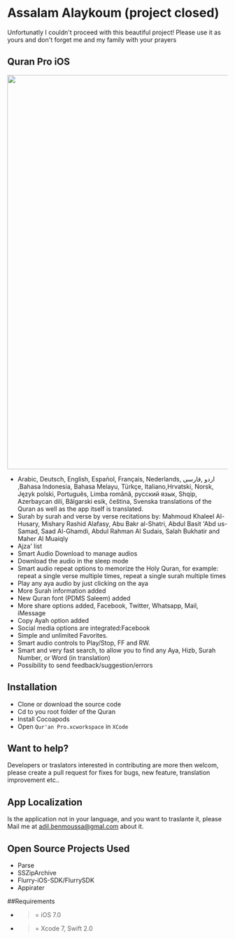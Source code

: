 # Assalam Alaykoum (project closed)
Unfortunatly I couldn't proceed with this beautiful project! Please use it as yours and don't forget me and my family with your prayers

## Quran Pro iOS
  <img src="https://github.com/adilbenmoussa/Quran-Pro-iOS/blob/master/quran.png" width="900">
   
- Arabic, Deutsch, English, Español, Français, Nederlands, اردو ,فارسی ,Bahasa Indonesia, Bahasa Melayu, Türkçe, Italiano,Hrvatski, Norsk, Język polski, Português, Limba română, русский язык, Shqip, Azerbaycan dili, Bălgarski esik, čeština, Svenska translations of the Quran as well as the app itself is translated. 
- Surah by surah and verse by verse recitations by: Mahmoud Khaleel Al-Husary, Mishary Rashid Alafasy, Abu Bakr al-Shatri, Abdul Basit 'Abd us-Samad, Saad Al-Ghamdi, Abdul Rahman Al Sudais, Salah Bukhatir and Maher Al Muaiqly
- Ajza' list
- Smart Audio Download to manage audios 
- Download the audio in the sleep mode 
- Smart audio repeat options to memorize the Holy Quran, for example: repeat a single verse multiple times, repeat a single surah multiple times 
- Play any aya audio by just clicking on the aya 
- More Surah information added
- New Quran font (PDMS Saleem) added
- More share options added, Facebook, Twitter, Whatsapp, Mail, iMessage
- Copy Ayah option added
- Social media options are integrated:Facebook
- Simple and unlimited Favorites. 
- Smart audio controls to Play/Stop, FF and RW. 
- Smart and very fast search, to allow you to find any Aya, Hizb, Surah Number, or Word (in translation)
- Possibility to send feedback/suggestion/errors 

## Installation
- Clone or download the source code
- Cd to you root folder of the Quran
- Install Cocoapods
- Open `Qur'an Pro.xcworkspace` in `XCode`

## Want to help? 
Developers or traslators interested in contributing are more then welcom, please create a pull request for fixes for bugs, new feature, translation improvement etc..

## App Localization
Is the application not in your language, and you want to traslante it, please Mail me at [adil.benmoussa@gmal.com](adil.benmoussa@gmal.com) about it.

## Open Source Projects Used
- Parse
- SSZipArchive
- Flurry-iOS-SDK/FlurrySDK
- Appirater

##Requirements
-  >= iOS 7.0
-  >= Xcode 7, Swift 2.0






